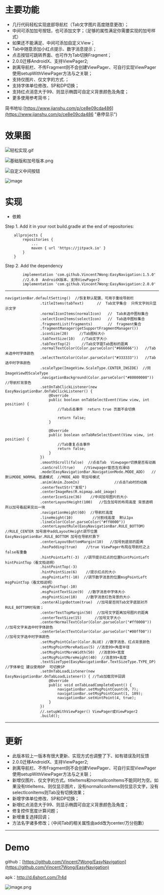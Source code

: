 # 主要功能

- 几行代码轻松实现底部导航栏（Tab文字图片高度随意更改）；
- 中间可添加加号按钮，也可添加文字；（足够的属性满足你需要实现的加号样式）
- 如果还不能满足、中间可添加自定义View；
- Tab中随意添加小红点提示、数字消息提示；
- 点击按钮可跳转界面、也可作为Tab切换Fragment；
- 2.0.0迁移AndroidX、支持ViewPager2;
- 剥离导航栏、不传Fragment则不会创建ViewPager、可自行实现ViewPager使用setupWithViewPager方法与之关联；
- 支持仅图片、仅文字的方式.；
- 支持字体单位修改、SP和DP切换；
- 支持红点消息大于99、则显示椭圆可自定义背景颜色及角度；
- 更多使用参考简书；



简书地址:[https://www.jianshu.com/p/ce8e09cda486](https://www.jianshu.com/p/ce8e09cda486 "悬停显示")


# 效果图

![轻松实现.gif](https://upload-images.jianshu.io/upload_images/5739496-c5a193a09c2142ec.gif?imageMogr2/auto-orient/strip)

![基础版和加号版本.png](https://upload-images.jianshu.io/upload_images/5739496-567bb2686d717fde.png?imageMogr2/auto-orient/strip%7CimageView2/2/w/1240)

![自定义中间按钮](https://upload-images.jianshu.io/upload_images/5739496-eeee2d6ac5fa33a9.jpg?imageMogr2/auto-orient/strip%7CimageView2/2/w/1240)


![image](https://github.com/forvv231/EasyNavigation/blob/master/screenshot/pre5.jpg)


# 实现
- 依赖

Step 1. Add it in your root build.gradle at the end of repositories:
```
	allprojects {
		repositories {
			...
			maven { url 'https://jitpack.io' }
		}
	}
```
Step 2. Add the dependency
```
     	implementation 'com.github.Vincent7Wong:EasyNavigation:1.5.0'
     	//2.0.0  AndroidX版本、支持ViewPager2
     	implementation 'com.github.Vincent7Wong:EasyNavigation:2.0.0'
```

---
```
navigationBar.defaultSetting()  //恢复默认配置、可用于重绘导航栏
                .titleItems(tabText)      //  Tab文字集合  只传文字则只显示文字
                .normalIconItems(normalIcon)   //  Tab未选中图标集合
                .selectIconItems(selectIcon)   //  Tab选中图标集合
                .fragmentList(fragments)       //  fragment集合
                .fragmentManager(getSupportFragmentManager())
                .iconSize(20)     //Tab图标大小
                .tabTextSize(10)   //Tab文字大小
                .tabTextTop(2)     //Tab文字距Tab图标的距离
                .normalTextColor(Color.parseColor("#666666"))   //Tab未选中时字体颜色
                .selectTextColor(Color.parseColor("#333333"))   //Tab选中时字体颜色
                .scaleType(ImageView.ScaleType.CENTER_INSIDE)  //同 ImageView的ScaleType
                .navigationBackground(Color.parseColor("#80000000"))   //导航栏背景色
                .setOnTabClickListener(new EasyNavigationBar.OnTabClickListener() {
                    @Override
                    public boolean onTabSelectEvent(View view, int position) {
                        //Tab点击事件  return true 页面不会切换

                        return false;
                    }

                    @Override
                    public boolean onTabReSelectEvent(View view, int position) {
                        //Tab重复点击事件
                        return false;
                    }
                })
                .smoothScroll(false)  //点击Tab  Viewpager切换是否有动画
                .canScroll(true)    //Viewpager能否左右滑动
                .mode(EasyNavigationBar.NavigationMode.MODE_ADD)   //默认MODE_NORMAL 普通模式  //MODE_ADD 带加号模式
                .anim(Anim.ZoomIn)                //点击Tab时的动画
                .centerTextStr("发现")
                .centerImageRes(R.mipmap.add_image)
                .centerIconSize(36)    //中间加号图片的大小
                .centerLayoutHeight(100)   //包含加号的布局高度 背景透明  所以加号看起来突出一块
                .navigationHeight(60)  //导航栏高度
                .lineHeight(10)         //分割线高度  默认1px
                .lineColor(Color.parseColor("#ff0000"))
                .centerLayoutRule(EasyNavigationBar.RULE_BOTTOM) //RULE_CENTER 加号居中addLayoutHeight调节位置 EasyNavigationBar.RULE_BOTTOM 加号在导航栏靠下
                .centerLayoutBottomMargin(10)   //加号到底部的距离
                .hasPadding(true)    //true ViewPager布局在导航栏之上 false有重叠
                .hintPointLeft(-3)  //调节提示红点的位置hintPointLeft hintPointTop（看文档说明）
                .hintPointTop(-3)
                .hintPointSize(6)    //提示红点的大小
                .msgPointLeft(-10)  //调节数字消息的位置msgPointLeft msgPointTop（看文档说明）
                .msgPointTop(-10)
                .msgPointTextSize(9)  //数字消息中字体大小
                .msgPointSize(18)    //数字消息红色背景的大小
                .centerAlignBottom(true)  //加号是否同Tab文字底部对齐  RULE_BOTTOM时有效；
                .centerTextTopMargin(50)  //加号文字距离加号图片的距离
                .centerTextSize(15)      //加号文字大小
                .centerNormalTextColor(Color.parseColor("#ff0000"))    //加号文字未选中时字体颜色
                .centerSelectTextColor(Color.parseColor("#00ff00"))    //加号文字选中时字体颜色
                .setMsgPointColor(Color.BLUE) //数字消息、红点背景颜色
                .setMsgPointMoreRadius(5) //消息99+角度半径
                .setMsgPointMoreWidth(50)  //消息99+宽度
                .setMsgPointMoreHeight(40)  //消息99+高度
                .textSizeType(EasyNavigationBar.TextSizeType.TYPE_DP)  //字体单位 建议使用DP  可切换SP
                .setOnTabLoadListener(new EasyNavigationBar.OnTabLoadListener() { //Tab加载完毕回调
                    @Override
                    public void onTabLoadCompleteEvent() {
                        navigationBar.setMsgPointCount(0, 7);
                        navigationBar.setMsgPointCount(1, 109);
                        navigationBar.setHintPoint(4, true);
                    }
                })
                //.setupWithViewPager() ViewPager或ViewPager2
                .build();
```
---
# 更新

- 此版本较上一版本有很大更新、实现方式也调整了下、如有错误及时反馈
- 2.0.0迁移AndroidX、支持ViewPager2;
- 剥离导航栏、不传Fragment则不会创建ViewPager、可自行实现ViewPager使用setupWithViewPager方法与之关联；
- 新增仅图片、仅文字的方式。titleItems和normalIconItems不能同时为空。如果没有titleItems、则仅显示图片，没有normalIconItems则仅显示文字，没有selectIconItems则Tab没有切换效果；
- 新增字体单位修改、SP和DP切换；
- 新增红点消息大于99、则显示椭圆可自定义背景颜色及角度；
- 修复控件宽度计算问题；
- 新增重复选择回调；
- 方法名字诸多修改；（中间Tab的相关属性由add改为center/万分抱歉）

---
# Demo

github：[https://github.com/Vincent7Wong/EasyNavigation](https://github.com/Vincent7Wong/EasyNavigation)

apk：http://d.6short.com/7r4d

![image.png](https://upload-images.jianshu.io/upload_images/5739496-be94c7122ef83c51.png?imageMogr2/auto-orient/strip%7CimageView2/2/w/1240)

